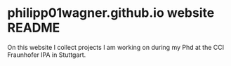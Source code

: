 # philipp01wagner.github.io website README

On this website I collect projects I am working on during my Phd at the CCI Fraunhofer IPA in Stuttgart.
